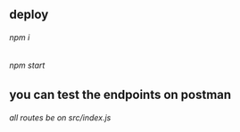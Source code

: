 ## deploy
###### npm i
###### npm start
## you can test the endpoints on postman 
###### all routes be on src/index.js

